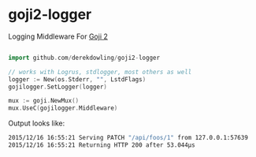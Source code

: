 # goji2-logger

Logging Middleware For [Goji 2](http://goji.io)

```go

import github.com/derekdowling/goji2-logger

// works with Logrus, stdlogger, most others as well
logger := New(os.Stderr, "", LstdFlags)
gojilogger.SetLogger(logger)

mux := goji.NewMux()
mux.UseC(gojilogger.Middleware)
```

Output looks like:

```bash
2015/12/16 16:55:21 Serving PATCH "/api/foos/1" from 127.0.0.1:57639
2015/12/16 16:55:21 Returning HTTP 200 after 53.044µs
```
